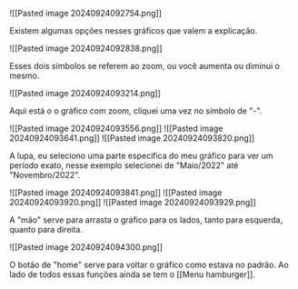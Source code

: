 ![[Pasted image 20240924092754.png]]


Existem algumas opções nesses gráficos que valem a explicação.


![[Pasted image 20240924092838.png]]

Esses dois símbolos se referem ao zoom, ou você aumenta ou diminui o mesmo.

![[Pasted image 20240924093214.png]]


Aqui está o o gráfico com zoom, cliquei uma vez no símbolo de "-".


![[Pasted image 20240924093556.png]]
![[Pasted image 20240924093641.png]]
![[Pasted image 20240924093820.png]]


A lupa, eu seleciono uma parte especifica do meu gráfico para ver um período exato, nesse exemplo selecionei de "Maio/2022" até "Novembro/2022".


![[Pasted image 20240924093841.png]]
![[Pasted image 20240924093920.png]]
![[Pasted image 20240924093929.png]]


A "mão" serve para arrasta o gráfico para os lados, tanto para esquerda, quanto para direita.


![[Pasted image 20240924094300.png]]


O botão de "home" serve para voltar o gráfico como estava no padrão.
Ao lado de todos essas funções ainda se tem o [[Menu hamburger]].